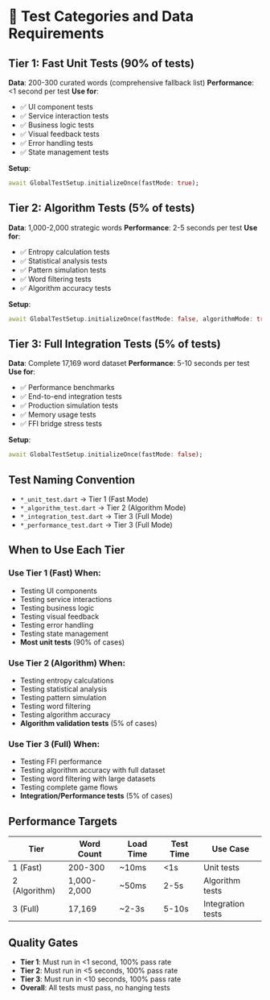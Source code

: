 # 🧪 Test Categories and Data Requirements

## **Tier 1: Fast Unit Tests (90% of tests)**
**Data**: 200-300 curated words (comprehensive fallback list)
**Performance**: <1 second per test
**Use for**:
- ✅ UI component tests
- ✅ Service interaction tests  
- ✅ Business logic tests
- ✅ Visual feedback tests
- ✅ Error handling tests
- ✅ State management tests

**Setup**:
```dart
await GlobalTestSetup.initializeOnce(fastMode: true);
```

## **Tier 2: Algorithm Tests (5% of tests)**
**Data**: 1,000-2,000 strategic words
**Performance**: 2-5 seconds per test
**Use for**:
- ✅ Entropy calculation tests
- ✅ Statistical analysis tests
- ✅ Pattern simulation tests
- ✅ Word filtering tests
- ✅ Algorithm accuracy tests

**Setup**:
```dart
await GlobalTestSetup.initializeOnce(fastMode: false, algorithmMode: true);
```

## **Tier 3: Full Integration Tests (5% of tests)**
**Data**: Complete 17,169 word dataset
**Performance**: 5-10 seconds per test
**Use for**:
- ✅ Performance benchmarks
- ✅ End-to-end integration tests
- ✅ Production simulation tests
- ✅ Memory usage tests
- ✅ FFI bridge stress tests

**Setup**:
```dart
await GlobalTestSetup.initializeOnce(fastMode: false);
```

## **Test Naming Convention**

- `*_unit_test.dart` → Tier 1 (Fast Mode)
- `*_algorithm_test.dart` → Tier 2 (Algorithm Mode)  
- `*_integration_test.dart` → Tier 3 (Full Mode)
- `*_performance_test.dart` → Tier 3 (Full Mode)

## **When to Use Each Tier**

### **Use Tier 1 (Fast) When:**
- Testing UI components
- Testing service interactions
- Testing business logic
- Testing visual feedback
- Testing error handling
- Testing state management
- **Most unit tests** (90% of cases)

### **Use Tier 2 (Algorithm) When:**
- Testing entropy calculations
- Testing statistical analysis
- Testing pattern simulation
- Testing word filtering
- Testing algorithm accuracy
- **Algorithm validation tests** (5% of cases)

### **Use Tier 3 (Full) When:**
- Testing FFI performance
- Testing algorithm accuracy with full dataset
- Testing word filtering with large datasets
- Testing complete game flows
- **Integration/Performance tests** (5% of cases)

## **Performance Targets**

| Tier | Word Count | Load Time | Test Time | Use Case |
|------|------------|-----------|-----------|----------|
| 1 (Fast) | 200-300 | ~10ms | <1s | Unit tests |
| 2 (Algorithm) | 1,000-2,000 | ~50ms | 2-5s | Algorithm tests |
| 3 (Full) | 17,169 | ~2-3s | 5-10s | Integration tests |

## **Quality Gates**

- **Tier 1**: Must run in <1 second, 100% pass rate
- **Tier 2**: Must run in <5 seconds, 100% pass rate  
- **Tier 3**: Must run in <10 seconds, 100% pass rate
- **Overall**: All tests must pass, no hanging tests
